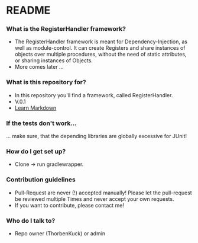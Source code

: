 # README #

### What is the RegisterHandler framework?
* The RegisterHandler framework is meant for Dependency-Injection, as well as module-control. It can create Registers and share instances of objects over multiple procedures, without the need of static attributes, or sharing instances of Objects.
* More comes later ... 

### What is this repository for? ###

* In this repository you'll find a framework, called RegisterHandler.
* V.0.1
* [Learn Markdown](https://bitbucket.org/tutorials/markdowndemo)

### If the tests don't work... ###
... make sure, that the depending libraries are globally excessive for JUnit!

### How do I get set up? ###

* Clone -> run gradlewrapper.

### Contribution guidelines ###

* Pull-Request are never (!) accepted manually! Please let the pull-request be reviewed multiple Times and never accept your own requests.
* If you want to contribute, please contact me!

### Who do I talk to? ###

* Repo owner (ThorbenKuck) or admin